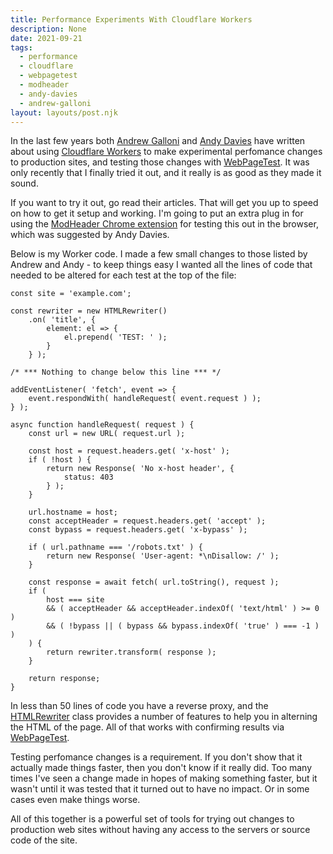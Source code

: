 ```yaml
---
title: Performance Experiments With Cloudflare Workers
description: None
date: 2021-09-21
tags:
  - performance
  - cloudflare
  - webpagetest
  - modheader
  - andy-davies
  - andrew-galloni
layout: layouts/post.njk
---
```


In the last few years both <a href="https://calendar.perfplanet.com/2019/prototyping-optimizations-with-cloudflare-workers-and-webpagetest/">Andrew Galloni</a> and <a href="https://andydavies.me/blog/2020/09/22/exploring-site-speed-optimisations-with-webpagetest-and-cloudflare-workers/">Andy Davies</a> have written about using <a href="https://workers.cloudflare.com/">Cloudflare Workers</a> to make experimental perfomance changes to production sites, and testing those changes with <a href="https://www.webpagetest.org/">WebPageTest</a>.  It was only recently that I finally tried it out, and it really is as good as they made it sound.

If you want to try it out, go read their articles.  That will get you up to speed on how to get it setup and working.  I'm going to put an extra plug in for using the <a href="https://chrome.google.com/webstore/detail/modheader/idgpnmonknjnojddfkpgkljpfnnfcklj?hl=en">ModHeader Chrome extension</a> for testing this out in the browser, which was suggested by Andy Davies.

Below is my Worker code.  I made a few small changes to those listed by Andrew and Andy - to keep things easy I wanted all the lines of code that needed to be altered for each test at the top of the file:

```js/0-8
const site = 'example.com';

const rewriter = new HTMLRewriter()
	.on( 'title', {
		element: el => {
			el.prepend( 'TEST: ' );
		}
	} );

/* *** Nothing to change below this line *** */

addEventListener( 'fetch', event => {
	event.respondWith( handleRequest( event.request ) );
} );

async function handleRequest( request ) {
	const url = new URL( request.url );

	const host = request.headers.get( 'x-host' );
	if ( !host ) {
		return new Response( 'No x-host header', {
			status: 403
		} );
	}

	url.hostname = host;
	const acceptHeader = request.headers.get( 'accept' );
	const bypass = request.headers.get( 'x-bypass' );

	if ( url.pathname === '/robots.txt' ) {
		return new Response( 'User-agent: *\nDisallow: /' );
	}

	const response = await fetch( url.toString(), request );
	if (
		host === site
		&& ( acceptHeader && acceptHeader.indexOf( 'text/html' ) >= 0 )
		&& ( !bypass || ( bypass && bypass.indexOf( 'true' ) === -1 ) )
	) {
		return rewriter.transform( response );
	}

	return response;
}
```

In less than 50 lines of code you have a reverse proxy, and the <a href="https://developers.cloudflare.com/workers/runtime-apis/html-rewriter">HTMLRewriter</a> class provides a number of features to help you in alterning the HTML of the page.  All of that works with confirming results via <a href="https://www.webpagetest.org/">WebPageTest</a>.

Testing perfomance changes is a requirement.  If you don't show that it actually made things faster, then you don't know if it really did.  Too many times I've seen a change made in hopes of making something faster, but it wasn't until it was tested that it turned out to have no impact.  Or in some cases even make things worse.

All of this together is a powerful set of tools for trying out changes to production web sites without having any access to the servers or source code of the site.
